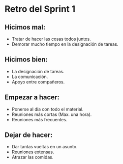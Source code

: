 # Retro del Sprint 1
## Hicimos mal:
- Tratar de hacer las cosas todos juntos.
- Demorar mucho tiempo en la designación de tareas.

## Hicimos bien:
- La designación de tareas.
- La comunicación.
- Apoyo entre compañeros.

## Empezar a hacer:
- Ponerse al dia con todo el material.
- Reuniones más cortas (Max. una hora).
- Reuniones más frecuentes.


## Dejar de hacer:
- Dar tantas vueltas en un asunto.
- Reuniones extensas.
- Atrazar las comidas.

